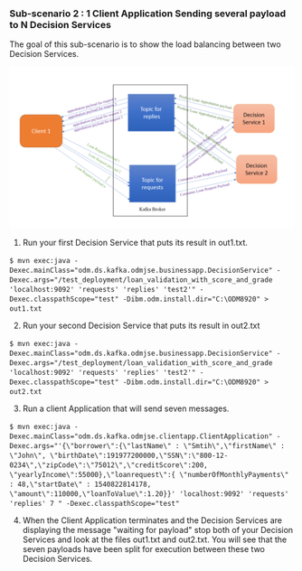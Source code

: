 ### Sub-scenario 2 :  1 Client Application Sending several payload to N Decision Services

The goal of this sub-scenario is to show the load balancing between two Decision Services.

![use case 2](docs/images/usecase2.png)

1. Run your first Decision Service that puts its result in out1.txt.

`$ mvn exec:java -Dexec.mainClass="odm.ds.kafka.odmjse.businessapp.DecisionService" -Dexec.args="/test_deployment/loan_validation_with_score_and_grade 'localhost:9092' 'requests' 'replies' 'test2'" -Dexec.classpathScope="test"
 -Dibm.odm.install.dir="C:\ODM8920" > out1.txt `

2. Run your second Decision Service that puts its result in out2.txt

`$ mvn exec:java -Dexec.mainClass="odm.ds.kafka.odmjse.businessapp.DecisionService" -Dexec.args="/test_deployment/loan_validation_with_score_and_grade 'localhost:9092' 'requests' 'replies' 'test2'" -Dexec.classpathScope="test"
 -Dibm.odm.install.dir="C:\ODM8920" > out2.txt`
 
3. Run a client Application that will send seven messages.

`$ mvn exec:java -Dexec.mainClass="odm.ds.kafka.odmjse.clientapp.ClientApplication" -Dexec.args="'{\"borrower\":{\"lastName\" : \"Smtih\",\"firstName\" : \"John\", \"birthDate\":191977200000,\"SSN\":\"800-12-0234\",\"zipCode\":\"75012\",\"creditScore\":200,
 \"yearlyIncome\":55000},\"loanrequest\":{ \"numberOfMonthlyPayments\" : 48,\"startDate\" : 1540822814178, \"amount\":110000,\"loanToValue\":1.20}}' 'localhost:9092' 'requests' 'replies' 7 " -Dexec.classpathScope="test"`

4. When the Client Application terminates and the Decision Services are displaying the message "waiting for payload" stop both of your Decision Services and look at the files out1.txt and out2.txt. You will see that the seven payloads have been split for execution between these two Decision Services.

